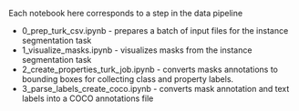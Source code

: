 Each notebook here corresponds to a step in the data pipeline
* 0_prep_turk_csv.ipynb - prepares a batch of input files for the instance segmentation task
* 1_visualize_masks.ipynb - visualizes masks from the instance segmentation task
* 2_create_properties_turk_job.ipynb - converts masks annotations to bounding boxes for collecting class and property labels.
* 3_parse_labels_create_coco.ipynb - converts mask annotation and text labels into a COCO annotations file